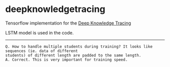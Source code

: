 # deepknowledgetracing

Tensorflow implementation for the [Deep Knowledge Tracing](http://stanford.edu/~cpiech/bio/papers/deepKnowledgeTracing.pdf)

LSTM model is used in the code.


----------
```
Q. How to handle multiple students during training? It looks like sequences (ie. data of different 
students) of different length are padded to the same length.
A. Correct. This is very important for training speed.
```
